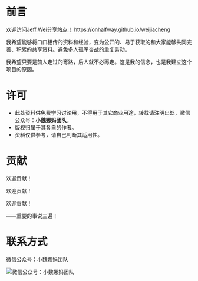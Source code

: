 # 前言

[欢迎访问Jeff Wei分享站点！](https://onhalfway.github.io/weijiacheng) https://onhalfway.github.io/weijiacheng


我希望能够将口口相传的资料和经验，变为公开的、易于获取的和大家能够共同完善、积累的共享资料。避免多人孤军奋战的重复劳动。

我希望只要是前人走过的弯路，后人就不必再走。这是我的信念，也是我建立这个项目的原因。

# 许可

* 此处资料供免费学习讨论用，不得用于其它商业用途，转载请注明出处，微信公众号：**小魏娜妈团队**。
* 版权归属于其各自的作者。
* 资料仅供参考，请自己判断其适用性。

# 贡献

欢迎贡献！

欢迎贡献！

欢迎贡献！

——重要的事说三遍！

# 联系方式

微信公众号：小魏娜妈团队

![微信公众号：小魏娜妈团队](/weijiacheng/img/wechat-qr-code.jpg)